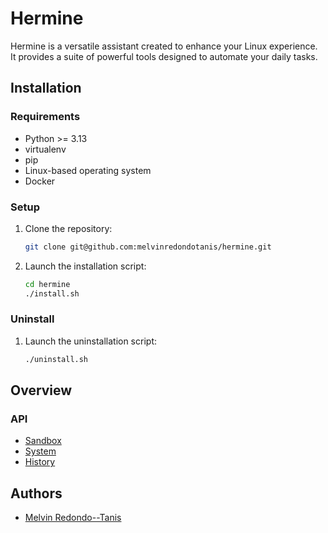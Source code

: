 # Hermine

Hermine is a versatile assistant created to enhance your Linux experience. It provides a suite of powerful tools designed to automate your daily tasks.

## Installation

### Requirements
- Python >= 3.13
- virtualenv
- pip
- Linux-based operating system
- Docker

### Setup
1. Clone the repository:
    ```bash
    git clone git@github.com:melvinredondotanis/hermine.git
    ```
2. Launch the installation script:
    ```bash
    cd hermine
    ./install.sh
    ```

### Uninstall
1. Launch the uninstallation script:
    ```bash
    ./uninstall.sh
    ```

## Overview

### API
- [Sandbox](/docs/api/sandbox.md)
- [System](/docs/api/system.md)
- [History](/docs/api/history.md)

## Authors
- [Melvin Redondo--Tanis]('mailto:melvin@redondotanis.com')
